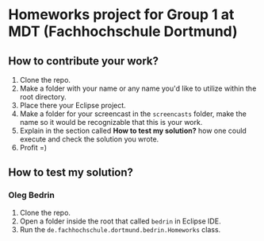 # Homeworks project for Group 1 at MDT (Fachhochschule Dortmund)

## How to contribute your work?

1) Clone the repo.
2) Make a folder with your name or any name you'd like to utilize within the root directory.
3) Place there your Eclipse project.
4) Make a folder for your screencast in the `screencasts` folder, make the name so it would be recognizable that this is your work.
5) Explain in the section called **How to test my solution?** how one could execute and check the solution you wrote.
6) Profit =)

## How to test my solution?

### Oleg Bedrin

1) Clone the repo.
2) Open a folder inside the root that called `bedrin` in Eclipse IDE.
3) Run the `de.fachhochschule.dortmund.bedrin.Homeworks` class.
